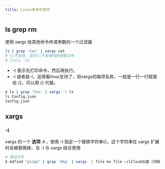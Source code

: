 ```yaml
---
title: Linux多命令协作
---
```




## ls grep rm

使用 xargs 给其他命令传递参数的一个过滤器

```sh
ls | grep 'Con' | xargs cat
# ll不支持, 因为ll不是单纯的搜索文件
# ll=ls -lh
```

- -t 表示先打印命令，然后再执行。
- -i 或者是-I，这得看linux支持了，将xargs的每项名称，一般是一行一行赋值给 {}，可以用 {} 代替。

```sh
$ ls | grep 'Con' | xargs -t ls
ls Config.json
Config.json
```



## xargs

### -I

xargs 的一个 **选项 -I** ，使用 -I 指定一个替换字符串{}，这个字符串在 xargs 扩展时会被替换掉，当 -I 与 xargs 结合使用

```sh
# 移动文件
$ mdfind "picgo" | grep 'dmg' | xargs -I file mv file ~/iCloud云盘（归档）
```

